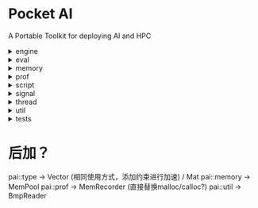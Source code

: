 # Pocket AI

A Portable Toolkit for deploying AI and HPC 

<details>
<summary>engine</summary>

* [cl](https://github.com/cjmcv/pai/tree/master/engine/cl): A small computing framework based on opencl. 
This framework is designed to help you quickly call Opencl API to do the calculations you need.

```cpp
// Usage: After ensuring that your OpenCL is ready, you only need to include this header file. 
//        For more details, please refer to example/cl.
#include "pocket-ai/engine/cl/engine.hpp"
```

* [vk](https://github.com/cjmcv/pai/tree/master/engine/vk): A small computing framework based on vulkan. 
This framework is designed to help you quickly call vulkan's computing API to do the calculations you need.

```cpp
// Usage: After ensuring that your Vulkan is ready, you only need to include this header file. 
//        For more details, please refer to example/vk.
#include "pocket-ai/engine/vk/engine.hpp"
```

* [graph](https://github.com/cjmcv/pai/tree/master/engine/graph): A small multitasking scheduler that can quickly build efficient pipelines for your multiple tasks.

```cpp
// Usage: Only need to include this header file.
//        For more details, please refer to tests/engine/graph/graph_test.cpp.
#include "pocket-ai/engine/graph/graph.hpp"
```

* [infer](https://github.com/cjmcv/pai/tree/master/engine/infer): A tiny inference engine for microprocessors, with a library size of only 10K+.

```cpp
// Usage:1. Export your tflite model to a header file, 
//          as shown in file example/infer/export_model.sh. 
//          You will get a model structure file named x_model.h 
//          and a model weight file named x_model_params.h. 
//       2. Directly #include "x_model.h" and call Init, Run, and Deinit for utilization.
//
// More: 1. Use generate_test_models_tinynn.py to generate 
//          a custom model based on TinyNN for experiments. 
//          As shown in file example/infer/generate_model.sh.
//       2. Generate test data based on TFLite to verify whether 
//          the inference is correct. As shown in file 
//          example/infer/export_model.sh and example/infer/infer_main.cpp
```

</details>

<details>
<summary>eval</summary>

* [llm](https://github.com/cjmcv/pai/tree/master/eval/llm): A small tool is used to quickly verify whether the end-to-end calculation results are correct when accelerating and optimizing the large language model (LLM) inference engine.

```bash
# Usage: Refer to eval/llm/run.sh.
```
</details>

<details>
<summary>memory</summary>

* align_alloc: Byte-aligned memory allocation.
* allocator: Memory management for memory reuse.
* blocking_queue: A blocking producer-consumer queue using condition_variable and queue.
* frame_shift_cache: Manage the frame shift in audio processing.
* huffman_encoder: Compress the large arrays such as DL models.
* ring_buffer: A blocking ringbuffer.

</details>

<details>
<summary>prof</summary>

* cpu_selector: Choose which CPU core you want to run your code on.
* peak_perf_detector: Evaluate the peak CPU performance using FMLA instructions.
* timer

</details>

<details>
<summary>script</summary>

* obfuscator_a: An immature solution for obfuscating the .a static library. It's necessary to verify the usability of the generated library.

</details>

<details>
<summary>signal</summary>

* rfft / irfft: kiss_fft warpper.

</details>

<details>
<summary>thread</summary>

* internal_thread: It is commonly used for GPU data prefetching.
* thread_pool

</details>

<details>
<summary>util</summary>

* bmp_reader
* logger

</details>

<details>
<summary>tests</summary>

Unit tests
```bash
cd tests && ./build_win_x86.bat # windows
cd tests && ./build.sh          # linux
# run
.\bin\unit_tests
```
</details>


# 后加？
pai::type -> Vector (相同使用方式，添加约束进行加速) / Mat
pai::memory -> MemPool
pai::prof -> MemRecorder (直接替换malloc/calloc?) 
pai::util -> BmpReader